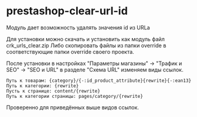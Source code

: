 # prestashop-clear-url-id
Модуль дает возможность удалять значения id из URLа

Для установки можно скачать и установить как модуль файл crk_urls_clear.zip
Либо скопировать файлы из папки override в соответствующие папки override своего проекта.

После установки в настройках "Параметры магазины" -> "Трафик и SEO" -> "SEO и URL" в разделе "Схема URL" изменяем виды ссылок.

```
Путь к товарам: {category}/{-:id_product_attribute}{rewrite}{-:ean13}
Путь к категории: {rewrite}
Пусть к странице: content/{rewrite}
Путь к категории страницы: pages/category/{rewrite}
```

Проверенно для приведённых выше видов ссылок.
